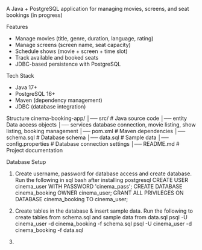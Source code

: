 A Java + PostgreSQL application for managing movies, screens, and seat bookings (in progress)

Features
* Manage movies (title, genre, duration, language, rating)
* Manage screens (screen name, seat capacity)
* Schedule shows (movie + screen + time slot)
* Track available and booked seats
* JDBC-based persistence with PostgreSQL

Tech Stack
* Java 17+
* PostgreSQL 16+
* Maven (dependency management)
* JDBC (database integration)

Structure
cinema-booking-app/
│── src/  # Java source code
  │── entity  Data access objects
  │── services database connection, movie listing, show listing, booking management
│── pom.xml             # Maven dependencies
│── schema.sql          # Database schema
│── data.sql            # Sample data
│── config.properties   # Database connection settings
│── README.md           # Project documentation


Database Setup
1) Create username, password for database access and create database. Run the following in sql bash after installing postgresql
    CREATE USER cinema_user WITH PASSWORD 'cinema_pass';
    CREATE DATABASE cinema_booking OWNER cinema_user;
    GRANT ALL PRIVILEGES ON DATABASE cinema_booking TO cinema_user;

2) Create tables in the database & insert sample data. Run the following to create tables from schema.sql and sample data from data.sql
   psql -U cinema_user -d cinema_booking -f schema.sql
  psql -U cinema_user -d cinema_booking -f data.sql

3) 
